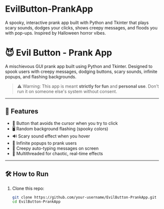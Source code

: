 # EvilButton-PrankApp
A spooky, interactive prank app built with Python and Tkinter that plays scary sounds, dodges your clicks, shows creepy messages, and floods you with pop-ups. Inspired by Halloween horror vibes.

# 😈 Evil Button - Prank App

A mischievous GUI prank app built using Python and Tkinter. Designed to spook users with creepy messages, dodging buttons, scary sounds, infinite popups, and flashing backgrounds.

> ⚠️ Warning: This app is meant **strictly for fun** and **personal use**. Don't run it on someone else's system without consent.

---

## 🎃 Features

- 🧨 Button that avoids the cursor when you try to click
- 🖥️ Random background flashing (spooky colors)
- 🔊 Scary sound effect when you hover
- 📩 Infinite popups to prank users
- 👻 Creepy auto-typing messages on screen
- 🧠 Multithreaded for chaotic, real-time effects

---

## 🛠️ How to Run

1. Clone this repo:
   ```bash
   git clone https://github.com/your-username/EvilButton-PrankApp.git
   cd EvilButton-PrankApp

